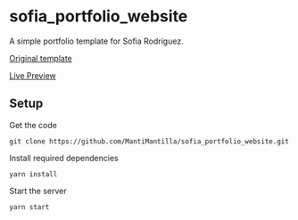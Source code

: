 # sofia_portfolio_website

A simple portfolio template for Sofia Rodríguez.

[Original template](https://github.com/ubaimutl/react-portfolio)

[Live Preview](https://mantimantilla.github.io/sofia_portfolio_website/)

## Setup

Get the code

```
git clone https://github.com/MantiMantilla/sofia_portfolio_website.git
```
 
Install required dependencies

```
yarn install
```

Start the server

```
yarn start
```
